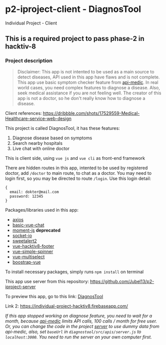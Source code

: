 # p2-iproject-client - DiagnosTool
Individual Project - Client

## This is a required project to pass phase-2 in hacktiv-8

### Project description

> Disclaimer: This app is not intented to be used as a main source to detect diseases, API used in this app have flaws and is not complete. This app use basic symptom checker feature from [api-medic](https://apimedic.com/). In real world cases, you need complex features to diagnose a disease. Also, seek medical assistance if you are not feeling well. The creator of this app is not a doctor, so he don't really know how to diagnose a disease.

Client references: https://dribbble.com/shots/17529559-Medical-Healthcare-service-web-design

This project is called DiagnosTool, it has these features:
1. Diagnose disease based on symptoms
2. Search nearby hospitals
3. Live chat with online doctor

This is client side, using `vue js` and `vue cli` as front-end framework

There are hidden routes in this app, intented to be used by registered doctor, add `/doctor` to main route, to chat as a doctor. You may need to login first, so you may be directed to route `/login`. Use this login detail: 
```
{
  email: dokter@mail.com
  password: 12345
}
```

Packages/libraries used in this app:
- [axios](https://github.com/axios/axios)
- [basic-vue-chat](https://github.com/jmaczan/basic-vue-chat)
- [moment-js](https://momentjs.com/) **deprecated**
- [socket-io](https://www.npmjs.com/package/vue-socket.io-extended)
- [sweetalert2](https://sweetalert2.github.io/)
- [vue-hacktiv8-footer](https://www.npmjs.com/package/vue-hacktiv8-footer)
- [vue-simple-spinner](https://github.com/dzwillia/vue-simple-spinner/)
- [vue-multiselect](https://vue-multiselect.js.org/)
- [boostrap-vue](https://bootstrap-vue.org/docs)

To install necessary packages, simply runs `npm install` on terminal

This app use server from this repository: https://github.com/Jubel13/p2-iproject-server

To preview this app, go to this link:
[DiagnosTool](https://individual-project-hacktiv8.web.app/)

Link 2: https://individual-project-hacktiv8.firebaseapp.com/

*If this app stopped working on diagnose feature, you need to wait for a month, because [api-medic](https://apimedic.com/) limits API calls, 100 calls / month for free user. Or, you can change the code in the project [server](https://github.com/Jubel13/p2-iproject-server) to use dummy data from api-medic, also, set `baseUrl` in `diagnostool/src/apis/server.js` to `localhost:3000`. You need to run the server on your own computer first.*

